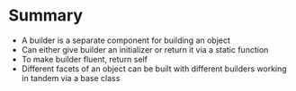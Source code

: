# Summary

-   A builder is a separate component for building an object
-   Can either give builder an initializer or return it via a static function
-   To make builder fluent, return self
-   Different facets of an object can be built with different builders working in tandem via a base class
